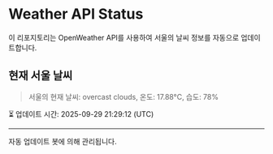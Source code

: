 
# Weather API Status

이 리포지토리는 OpenWeather API를 사용하여 서울의 날씨 정보를 자동으로 업데이트합니다.

## 현재 서울 날씨
> 서울의 현재 날씨: overcast clouds, 온도: 17.88°C, 습도: 78%

⏳ 업데이트 시간: 2025-09-29 21:29:12 (UTC)

---
자동 업데이트 봇에 의해 관리됩니다.
